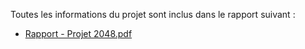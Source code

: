 Toutes les informations du projet sont inclus dans le rapport suivant : 

- [Rapport - Projet 2048.pdf](https://github.com/user-attachments/files/20148680/Rapport.-.Projet.2048.pdf)
